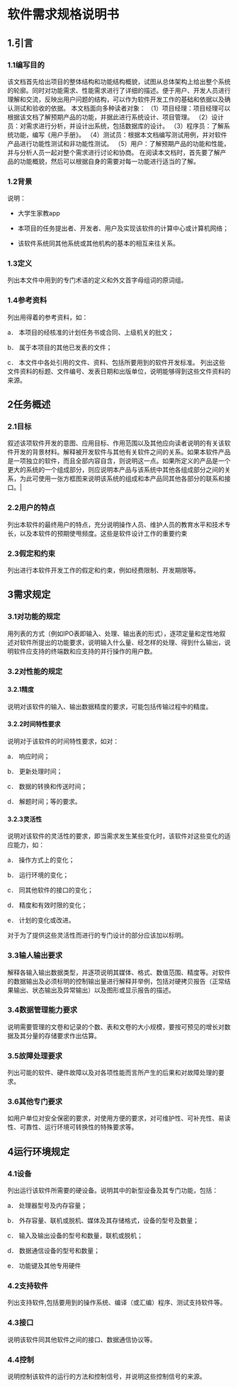 # 软件需求规格说明书

## 1.引言

### 1.1编写目的

 该文档首先给出项目的整体结构和功能结构概貌，试图从总体架构上给出整个系统的轮廓。同时对功能需求、性能需求进行了详细的描述。便于用户、开发人员进行理解和交流，反映出用户问题的结构，可以作为软件开发工作的基础和依据以及确认测试和验收的依据。
    本文档面向多种读者对象：
（1）项目经理：项目经理可以根据该文档了解预期产品的功能，并据此进行系统设计、项目管理。
（2）设计员：对需求进行分析，并设计出系统，包括数据库的设计。
（3）程序员：了解系统功能，编写《用户手册》。
（4）测试员：根据本文档编写测试用例，并对软件产品进行功能性测试和非功能性测试。
（5）用户：了解预期产品的功能和性能，并与分析人员一起对整个需求进行讨论和协商。
在阅读本文档时，首先要了解产品的功能概貌，然后可以根据自身的需要对每一功能进行适当的了解。

### 1.2背景

说明：

- 大学生家教app

- 本项目的任务提出者、开发者、用户及实现该软件的计算中心或计算机网络；

- 该软件系统同其他系统或其他机构的基本的相互来往关系。

### 1.3定义

列出本文件中用到的专门术语的定义和外文首字母组词的原词组。

### 1.4参考资料

列出用得着的参考资料，如：

a．  本项目的经核准的计划任务书或合同、上级机关的批文；

b．  属于本项目的其他已发表的文件；

c．  本文件中各处引用的文件、资料、包括所要用到的软件开发标准。 列出这些文件资料的标题、文件编号、发表日期和出版单位，说明能够得到这些文件资料的来源。

## 2任务概述

### 2.1目标

叙述该项软件开发的意图、应用目标、作用范围以及其他应向读者说明的有关该软件开发的背景材料。解释被开发软件与其他有关软件之间的关系。如果本软件产品是一项独立的软件，而且全部内容自含，则说明这一点。如果所定义的产品是一个更大的系统的一个组成部分，则应说明本产品与该系统中其他各组成部分之间的关系，为此可使用一张方框图来说明该系统的组成和本产品同其他各部分的联系和接口。|

### 2.2用户的特点

列出本软件的最终用户的特点，充分说明操作人员、维护人员的教育水平和技术专长，以及本软件的预期使甩频度。这些是软件设计工作的重要约束

### 2.3假定和约束

列出进行本软件开发工作的假定和约束，例如经费限制、开发期限等。

## 3需求规定

### 3.1对功能的规定

用列表的方式（例如IPO表即输入、处理、输出表的形式），逐项定量和定性地叙述对软件所提出的功能要求，说明输入什么量、经怎样的处理、得到什么输出，说明软件应支持的终端数和应支持的并行操作的用户数。

### 3.2对性能的规定

#### 3.2.1精度

说明对该软件的输入、输出数据精度的要求，可能包括传输过程中的精度。

#### 3.2.2时间特性要求

说明对于该软件的时间特性要求，如对：

a．  响应时间；

b．  更新处理时间；

c．  数据的转换和传送时间；

d．  解题时间；等的要求。

#### 3.2.3灵活性

说明对该软件的灵活性的要求，即当需求发生某些变化时，该软件对这些变化的适应能力，如：

a．  操作方式上的变化；

b．  运行环境的变化；

c．  同其他软件的接口的变化；

d．  精度和有效时限的变化；

e．  计划的变化或改进。

对于为了提供这些灵活性而进行的专门设计的部分应该加以标明。

### 3.3输人输出要求

解释各输入输出数据类型，并逐项说明其媒体、格式、数值范围、精度等。对软件的数据输出及必须标明的控制输出量进行解释并举例，包括对硬拷贝报告（正常结果输出、状态输出及异常输出）以及图形或显示报告的描述。

### 3.4数据管理能力要求

说明需要管理的文卷和记录的个数、表和文卷的大小规模，要按可预见的增长对数据及其分量的存储要求作出估算。

### 3.5故障处理要求

列出可能的软件、硬件故障以及对各项性能而言所产生的后果和对故障处理的要求。

### 3.6其他专门要求

如用户单位对安全保密的要求，对使用方便的要求，对可维护性、可补充性、易读性、可靠性、运行环境可转换性的特殊要求等。

## 4运行环境规定

### 4.1设备

列出运行该软件所需要的硬设备。说明其中的新型设备及其专门功能，包括：

a．  处理器型号及内存容量；

b．  外存容量、联机或脱机、媒体及其存储格式，设备的型号及数量；

c．  输入及输出设备的型号和数量，联机或脱机；

d．  数据通信设备的型号和数量；

e．  功能键及其他专用硬件

### 4.2支持软件

列出支持软件,包括要用到的操作系统、编译（或汇编）程序、测试支持软件等。

### 4.3接口

说明该软件同其他软件之间的接口、数据通信协议等。

### 4.4控制

说明控制该软件的运行的方法和控制信号，并说明这些控制信号的来源。
